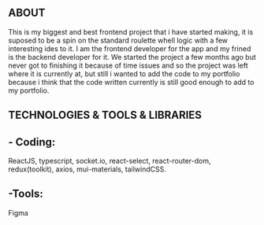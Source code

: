 ## ABOUT
This is my biggest and best frontend project that i have started making, it is suposed to be a spin on the standard roulette whell logic with a few interesting ides to it. I am the frontend developer for the app and my frined is the backend developer for it. 
We started the project a few months ago but never got to finishing it because of time issues and so the project was left where it is currently at, but still i wanted to add the code to my portfolio because i think that the code written currently is still good 
enough to add to my portfolio.

## TECHNOLOGIES & TOOLS & LIBRARIES

## - Coding: 
ReactJS, typescript, socket.io, react-select, react-router-dom, redux(toolkit), axios, mui-materials, tailwindCSS.

## -Tools:
Figma
